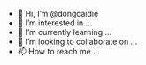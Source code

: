 - 👋 Hi, I’m @dongcaidie
- 👀 I’m interested in ...
- 🌱 I’m currently learning ...
- 💞️ I’m looking to collaborate on ...
- 📫 How to reach me ...

<!---
dongcaidie/dongcaidie is a ✨ special ✨ repository because its `README.md` (this file) appears on your GitHub profile.
You can click the Preview link to take a look at your changes.
--->
